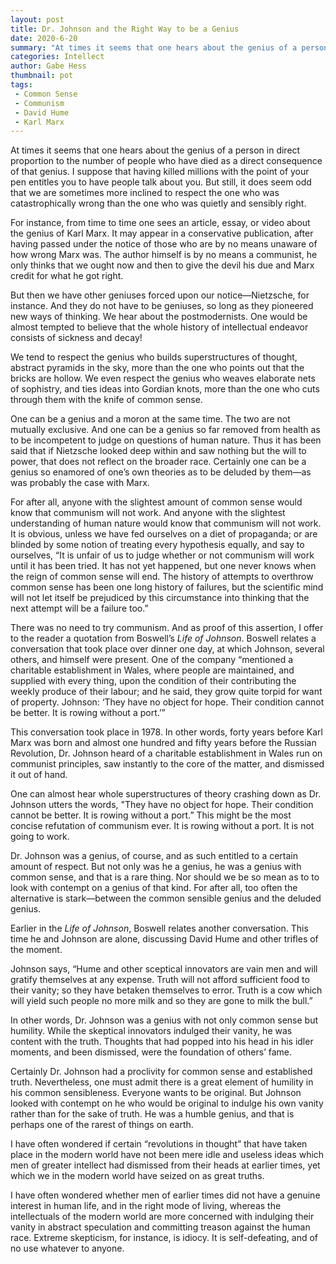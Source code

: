 ```yaml
---
layout: post
title: Dr. Johnson and the Right Way to be a Genius
date: 2020-6-20
summary: "At times it seems that one hears about the genius of a person in direct proportion to the number of people who have died as a direct consequence of that genius..."
categories: Intellect
author: Gabe Hess
thumbnail: pot
tags:
 - Common Sense
 - Communism
 - David Hume
 - Karl Marx
---
```


At times it seems that one hears about the genius of a person in direct proportion to the number of people who have died as a direct consequence of that genius. I suppose that having killed millions with the point of your pen entitles you to have people talk about you. But still, it does seem odd that we are sometimes more inclined to respect the one who was catastrophically wrong than the one who was quietly and sensibly right.

For instance, from time to time one sees an article, essay, or video about the genius of Karl Marx. It may appear in a conservative publication, after having passed under the notice of those who are by no means unaware of how wrong Marx was. The author himself is by no means a communist, he only thinks that we ought now and then to give the devil his due and Marx credit for what he got right.

But then we have other geniuses forced upon our notice—Nietzsche, for instance. And they do not have to be geniuses, so long as they pioneered new ways of thinking. We hear about the postmodernists. One would be almost tempted to believe that the whole history of intellectual endeavor consists of sickness and decay!

We tend to respect the genius who builds superstructures of thought, abstract pyramids in the sky, more than the one who points out that the bricks are hollow. We even respect the genius who weaves elaborate nets of sophistry, and ties ideas into Gordian knots, more than the one who cuts through them with the knife of common sense.

One can be a genius and a moron at the same time. The two are not mutually exclusive. And one can be a genius so far removed from health as to be incompetent to judge on questions of human nature. Thus it has been said that if Nietzsche looked deep within and saw nothing but the will to power, that does not reflect on the broader race. Certainly one can be a genius so enamored of one’s own theories as to be deluded by them—as was probably the case with Marx.

For after all, anyone with the slightest amount of common sense would know that communism will not work. And anyone with the slightest understanding of human nature would know that communism will not work. It is obvious, unless we have fed ourselves on a diet of propaganda; or are blinded by some notion of treating every hypothesis equally, and say to ourselves, “It is unfair of us to judge whether or not communism will work until it has been tried. It has not yet happened, but one never knows when the reign of common sense will end. The history of attempts to overthrow common sense has been one long history of failures, but the scientific mind will not let itself be prejudiced by this circumstance into thinking that the next attempt will be a failure too.”

There was no need to try communism. And as proof of this assertion, I offer to the reader a quotation from Boswell’s _Life of Johnson_. Boswell relates a conversation that took place over dinner one day, at which Johnson, several others, and himself were present. One of the company “mentioned a charitable establishment in Wales, where people are maintained, and supplied with every thing, upon the condition of their contributing the weekly produce of their labour; and he said, they grow quite torpid for want of property. Johnson: ‘They have no object for hope. Their condition cannot be better. It is rowing without a port.’”

This conversation took place in 1978. In other words, forty years before Karl Marx was born and almost one hundred and fifty years before the Russian Revolution, Dr. Johnson heard of a charitable establishment in Wales run on communist principles, saw instantly to the core of the matter, and dismissed it out of hand.

One can almost hear whole superstructures of theory crashing down as Dr. Johnson utters the words, "They have no object for hope. Their condition cannot be better. It is rowing without a port.” This might be the most concise refutation of communism ever. It is rowing without a port. It is not going to work.

Dr. Johnson was a genius, of course, and as such entitled to a certain amount of respect. But not only was he a genius, he was a genius with common sense, and that is a rare thing. Nor should we be so mean as to to look with contempt on a genius of that kind. For after all, too often the alternative is stark—between the common sensible genius and the deluded genius.

Earlier in the _Life of Johnson_, Boswell relates another conversation. This time he and Johnson are alone, discussing David Hume and other trifles of the moment.

Johnson says, “Hume and other sceptical innovators are vain men and will gratify themselves at any expense. Truth will not afford sufficient food to their vanity; so they have betaken themselves to error. Truth is a cow which will yield such people no more milk and so they are gone to milk the bull.”

In other words, Dr. Johnson was a genius with not only common sense but humility. While the skeptical innovators indulged their vanity, he was content with the truth. Thoughts that had popped into his head in his idler moments, and been dismissed, were the foundation of others’ fame.

Certainly Dr. Johnson had a proclivity for common sense and established truth. Nevertheless, one must admit there is a great element of humility in his common sensibleness. Everyone wants to be original. But Johnson looked with contempt on he who would be original to indulge his own vanity rather than for the sake of truth. He was a humble genius, and that is perhaps one of the rarest of things on earth.

I have often wondered if certain “revolutions in thought” that have taken place in the modern world have not been mere idle and useless ideas which men of greater intellect had dismissed from their heads at earlier times, yet which we in the modern world have seized on as great truths.

I have often wondered whether men of earlier times did not have a genuine interest in human life, and in the right mode of living, whereas the intellectuals of the modern world are more concerned with indulging their vanity in abstract speculation and committing treason against the human race. Extreme skepticism, for instance, is idiocy. It is self-defeating, and of no use whatever to anyone.
